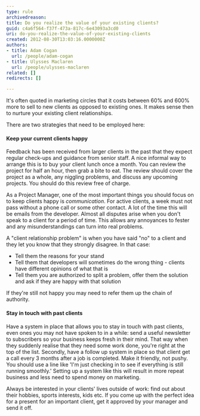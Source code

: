 ```yaml
---
type: rule
archivedreason: 
title: Do you realize the value of your existing clients?
guid: c4a6f564-f37f-473a-817c-6e43093a3cd0
uri: do-you-realize-the-value-of-your-existing-clients
created: 2012-08-30T13:03:16.0000000Z
authors:
- title: Adam Cogan
  url: /people/adam-cogan
- title: Ulysses Maclaren
  url: /people/ulysses-maclaren
related: []
redirects: []

---
```


It's often quoted in marketing circles that it costs between 60% and 600% more to                     sell to new clients as opposed to existing ones. It makes sense then to nurture                     your existing client relationships.

<!--endintro-->

There are two strategies that need to be employed here:

#### Keep your current clients happy

Feedback has been received from larger clients in the past that they expect regular                     check-ups and guidance from senior staff. A nice informal way to arrange this is                     to buy your client lunch once a month. You can review the project for half an hour,                     then grab a bite to eat. The review should cover the project as a whole, any niggling                     problems, and discuss any upcoming projects. You should do this review free of charge.

As a Project Manager, one of the most important things you should focus on to keep                     clients happy is *communication*. For active clients, a week must not pass                     without a phone call or some other contact. A lot of the time this will be emails                     from the developer. Almost all disputes arise when you don't speak to a client for                     a period of time. This allows any annoyances to fester and any misunderstandings                     can turn into real problems.

A "client relationship problem" is when you have said "no" to                     a client and they let you know that they strongly disagree. In that case:

* Tell them the reasons for your stand
* Tell them that developers will sometimes do the wrong thing - clients have different
                        opinions of what that is
* Tell them you are authorized to split a problem, offer them the solution and ask if they
                        are happy with that solution


If they're still not happy you may need to refer them up the chain of authority.

#### Stay in touch with past clients

Have a system in place that allows you to stay in touch with past clients,                     even ones you may not have spoken to in a while: send a useful newsletter                     to subscribers so your business keeps fresh in their mind. That way when they suddenly                     realise that they need some work done, you're right at the top of the list. Secondly,                     have a follow up system in place so that client get a call every 3 months                     after a job is completed. Make it friendly, not pushy.                     You should use a line like 'I'm just checking in to see if everything is still running                     smoothly.' Setting up a system like this will result in more repeat business and                     less need to spend money on marketing.

Always be interested in your clients' lives outside of work: find out about their hobbies, sports interests,                      kids etc. If you come up with the perfect idea for a present for an important client, get it approved by                      your manager and send it off.
